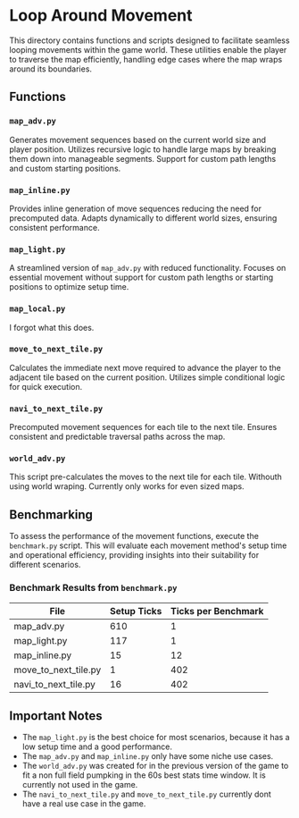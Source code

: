 # Loop Around Movement

This directory contains functions and scripts designed to facilitate seamless looping movements within the game world. These utilities enable the player to traverse the map efficiently, handling edge cases where the map wraps around its boundaries.

## Functions

### `map_adv.py`
Generates movement sequences based on the current world size and player position. Utilizes recursive logic to handle large maps by breaking them down into manageable segments. Support for custom path lengths and custom starting positions.

### `map_inline.py`
Provides inline generation of move sequences reducing the need for precomputed data. Adapts dynamically to different world sizes, ensuring consistent performance.

### `map_light.py`
A streamlined version of `map_adv.py` with reduced functionality. Focuses on essential movement without support for custom path lengths or starting positions to optimize setup time.

### `map_local.py`
I forgot what this does.

### `move_to_next_tile.py`
Calculates the immediate next move required to advance the player to the adjacent tile based on the current position. Utilizes simple conditional logic for quick execution.

### `navi_to_next_tile.py`
Precomputed movement sequences for each tile to the next tile. Ensures consistent and predictable traversal paths across the map.

### `world_adv.py`
This script pre-calculates the moves to the next tile for each tile. Withouth using world wraping. Currently only works for even sized maps.

## Benchmarking

To assess the performance of the movement functions, execute the `benchmark.py` script. This will evaluate each movement method's setup time and operational efficiency, providing insights into their suitability for different scenarios.

### Benchmark Results from `benchmark.py`

| File                        | Setup Ticks | Ticks per Benchmark |
| --------------------------- | ----------- | ------------------- |
| map_adv.py                  |         610 |                   1 |
| map_light.py                |         117 |                   1 |
| map_inline.py               |          15 |                  12 |
| move_to_next_tile.py        |           1 |                 402 |
| navi_to_next_tile.py        |          16 |                 402 |

## Important Notes
- The `map_light.py` is the best choice for most scenarios, because it has a low setup time and a good performance.
- The `map_adv.py` and `map_inline.py` only have some niche use cases.
- The `world_adv.py` was created for in the previous version of the game to fit a non full field pumpking in the 60s best stats time window. It is currently not used in the game.
- The `navi_to_next_tile.py` and `move_to_next_tile.py` currently dont have a real use case in the game.
